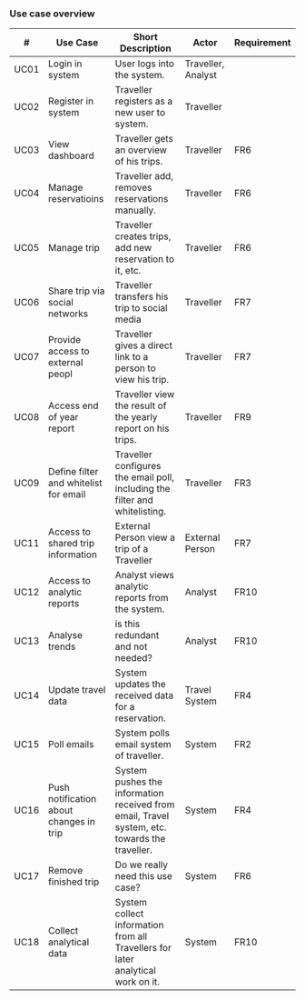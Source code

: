 ### Use case overview

| # | Use Case | Short Description | Actor | Requirement |
| - | -------- | ----------------- | ----- | ----------- |
| UC01 | Login in system | User logs into the system. | Traveller, Analyst |  |
| UC02 | Register in system | Traveller registers as a new user to system. | Traveller |  |
| UC03 | View dashboard | Traveller gets an overview of his trips. | Traveller | FR6 |
| UC04 | Manage reservatioins | Traveller add, removes reservations manually. | Traveller | FR6 |
| UC05 | Manage trip | Traveller creates trips, add new reservation to it, etc. | Traveller | FR6 |
| UC06 | Share trip via social networks | Traveller transfers his trip to social media  | Traveller | FR7 |
| UC07 | Provide access to external peopl | Traveller gives a direct link to a person to view his trip. | Traveller | FR7 |
| UC08 | Access end of year report | Traveller view the result of the yearly report on his trips. | Traveller | FR9 |
| UC09 | Define filter and whitelist for email | Traveller configures the email poll, including the filter and whitelisting. | Traveller | FR3 |
| UC11 | Access to shared trip information | External Person view a trip of a Traveller | External Person | FR7 |
| UC12 | Access to analytic reports | Analyst views analytic reports from the system. | Analyst | FR10 |
| UC13 | Analyse trends | is this redundant and not needed? | Analyst | FR10 |
| UC14 | Update travel data | System updates the received data for a reservation. | Travel System | FR4 |
| UC15 | Poll emails  | System polls email system of traveller. | System | FR2 |
| UC16 | Push notification about changes in trip | System pushes the information received from email, Travel system, etc. towards the traveller. | System | FR4 |
| UC17 | Remove finished trip | Do we really need this use case? | System | FR6 |
| UC18 | Collect analytical data | System collect information from all Travellers for later analytical work on it. | System | FR10 |
